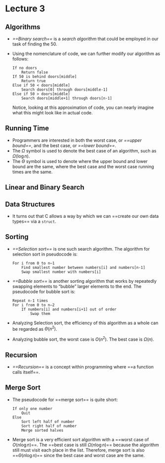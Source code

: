 # Lecture 3

## Algorithms

- *==Binary search==* is a *search algorithm* that could be employed in our task of finding the 50.

- Using the nomenclature of code, we can further modify our algorithm as follows:

    ```pseudocode
    If no doors
        Return false
    If 50 is behind doors[middle]
        Return true
    Else if 50 < doors[middle]
        Search doors[0] through doors[middle-1]
    Else if 50 > doors[middle]
        Search doors[middle+1] through doors[n-1]
    ```

    Notice, looking at this approximation of code, you can nearly imagine what this might look like in actual code.

## Running Time

- Programmers are interested in both the worst case, or *==upper bound==*, and the best case, or *==lower bound==*.
- The $\Omega$ symbol is used to denote the best case of an algorithm, such as $\Omega(\log n)$.
- The $\Theta$ symbol is used to denote where the upper bound and lower bound are the same, where the best case and the worst case running times are the same.

## Linear and Binary Search

## Data Structures

+ It turns out that C allows a way by which we can ==create our own data types== via a `struct`. 

## Sorting

- *==Selection sort==* is one such search algorithm. The algorithm for selection sort in pseudocode is:

    ```pseudocode
    For i from 0 to n–1
        Find smallest number between numbers[i] and numbers[n-1]
        Swap smallest number with numbers[i]
    ```

- *==Bubble sort==* is another sorting algorithm that works by repeatedly swapping elements to “bubble” larger elements to the end. The pseudocode for bubble sort is:

    ```pseudocode
    Repeat n-1 times
    For i from 0 to n–2
        If numbers[i] and numbers[i+1] out of order
            Swap them
    ```

- 
    Analyzing Selection sort, the efficiency of this algorithm as a whole can be regarded as $\Theta(n^2)$.
- Analyzing bubble sort, the worst case is $O(n^2)$. The best case is $\Omega(n)$.

## Recursion

+ *==Recursion==* is a concept within programming where ==a function calls itself==.

## Merge Sort

+ 
    The pseudocode for ==merge sort== is quite short:

    ```pseudocode
    If only one number
        Quit
    Else
        Sort left half of number
        Sort right half of number
        Merge sorted halves
    ```

- Merge sort is a very efficient sort algorithm with a ==worst case of $O(n\log⁡n)$==. The ==best case is still $\Omega(n\log⁡n)$== because the algorithm still must visit each place in the list. Therefore, merge sort is also ==$\Theta(n\log⁡n)$== since the best case and worst case are the same.
